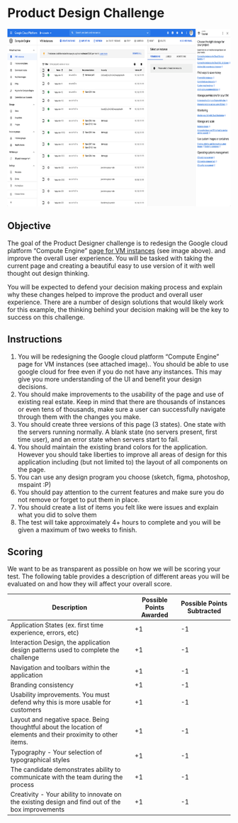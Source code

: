# Product Design Challenge

<img src="./images/gcloud-vms.png" height="400" />

## Objective
The goal of the Product Designer challenge is to redesign the Google cloud platform “Compute Engine” [page for VM instances](https://console.cloud.google.com/compute/instances) (see image above). and improve the overall user experience. You will be tasked with taking the current page and creating a beautiful easy to use version of it with well thought out design thinking. 

You will be expected to defend your decision making process and explain why these changes helped to improve the product and overall user experience. There are a number of design solutions that would likely work for this example, the thinking behind your decision making will be the key to success on this challenge. 

## Instructions

1. You will be redesigning the Google cloud platform “Compute Engine” page for VM instances (see attached image).. You should be able to use google cloud for free even if you do not have any instances. This may give you more understanding of the UI and benefit your design decisions. 
2. You should make improvements to the usability of the page and use of existing real estate. Keep in mind that there are thousands of instances or even tens of thousands, make sure a user can successfully navigate through them with the changes you make. 
3. You should create three versions of this page (3 states). One state with the servers running normally. A blank state (no servers present, first time user), and an error state when servers start to fail. 
4. You should maintain the existing brand colors for the application. However you should take liberties to improve all areas of design for this application including (but not limited to) the layout of all components on the page. 
5. You can use any design program you choose (sketch, figma, photoshop, mspaint :P) 
6. You should pay attention to the current features and make sure you do not remove or forget to put them in place. 
7. You should create a list of items you felt like were issues and explain what you did to solve them 
8. The test will take approximately 4+ hours to complete and you will be given a maximum of two weeks to finish. 

## Scoring
We want to be as transparent as possible on how we will be scoring your test. The following table provides a description of different areas you will be evaluated on and how they will affect your overall score.

| Description                                                                                                     | Possible Points Awarded | Possible Points Subtracted |
|-----------------------------------------------------------------------------------------------------------------|-------------------------|----------------------------|
| Application States (ex. first time experience, errors, etc)                                                     | +1                      | -1                         |
| Interaction Design, the application design patterns used to complete the challenge                              | +1                      | -1                         |
| Navigation and toolbars within the application                                                                  | +1                      | -1                         |
| Branding consistency                                                                                            | +1                      | -1                         |
| Usability improvements. You must defend why this is more usable for customers                                   | +1                      | -1                         |
| Layout and negative space. Being thoughtful about the location of elements and their proximity to other items.  | +1                      | -1                         |
| Typography - Your selection of typographical styles                                                             | +1                      | -1                         |
| The candidate demonstrates ability to communicate with the team during the process                              | +1                      | -1                         |
| Creativity - Your ability to innovate on the existing design and find out of the box improvements               | +1                      | -1                         |